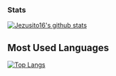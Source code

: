 ### Stats
[![Jezusito16's github stats](https://github-readme-stats.vercel.app/api?username=Jezusito16&show_icons=true&theme=tokyonight)](https://github.com/anuraghazra/github-readme-stats)

## Most Used Languages
[![Top Langs](https://github-readme-stats.vercel.app/api/top-langs/?username=Jezusito16&show_icons=true&theme=tokyonight)](https://github.com/anuraghazra/github-readme-stats)
